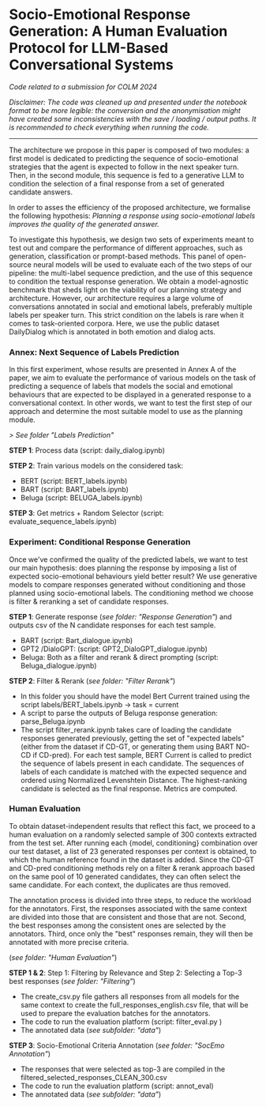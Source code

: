 # Socio-Emotional Response Generation: A Human Evaluation Protocol for LLM-Based Conversational Systems 

_Code related to a submission for COLM 2024_


_Disclaimer: The code was cleaned up and presented under the notebook format to be more legible: the conversion and the anonymisation might have created some inconsistencies with the save / loading / output paths. It is recommended to check everything when running the code._

---

The architecture we propose in this paper is composed of two modules: a first model is dedicated to predicting the sequence of socio-emotional strategies that the agent is expected to follow in the next speaker turn. Then, in the second module, this sequence is fed to a generative LLM to condition the selection of a final response from a set of generated candidate answers.

In order to asses the efficiency of the proposed architecture, we formalise the following hypothesis: _Planning a response using socio-emotional labels improves the quality of the generated answer._

To investigate this hypothesis, we design two sets of experiments meant to test out and compare the performance of different approaches, such as generation, classification or prompt-based methods. This panel of open-source neural models will be used to evaluate each of the two steps of our pipeline: the multi-label sequence prediction, and the use of this sequence to condition the textual response generation. We obtain a model-agnostic benchmark that sheds light on the viability of our planning strategy and architecture. However, our architecture requires a large volume of conversations annotated in social and emotional labels, preferably multiple labels per speaker turn. This strict condition on the labels is rare when it comes to task-oriented corpora. Here, we use the public dataset DailyDialog which is annotated in both emotion and dialog acts.

### Annex: Next Sequence of Labels Prediction ###
In this first experiment, whose results are presented in Annex A of the paper, we aim to evaluate the performance of various models on the task of predicting a sequence of labels that models the social and emotional behaviours that are expected to be displayed in a generated response to a conversational context. In other words, we want to test the first step of our approach and determine the most suitable model to use as the planning module. 

_> See folder "Labels Prediction"_

**STEP 1**: Process data (script: daily_dialog.ipynb)

**STEP 2**: Train various models on the considered task:
* BERT (script: BERT_labels.ipynb)
* BART (script: BART_labels.ipynb)
* Beluga (script: BELUGA_labels.ipynb)

**STEP 3**: Get metrics + Random Selector (script: evaluate_sequence_labels.ipynb)


### Experiment: Conditional Response Generation ###
Once we've confirmed the quality of the predicted labels, we want to test our main hypothesis: does planning the response by imposing a list of expected socio-emotional behaviours yield better result? We use generative models to compare responses generated without conditioning and those planned using socio-emotional labels. The conditioning method we choose is filter & reranking a set of candidate responses.

**STEP 1**: Generate response (_see folder: "Response Generation"_) and outputs csv of the N candidate responses for each test sample.
* BART (script: Bart_dialogue.ipynb)
* GPT2 /DialoGPT: (script: GPT2_DialoGPT_dialogue.ipynb)
* Beluga: Both as a filter and rerank & direct prompting (script: Beluga_dialogue.ipynb)

**STEP 2**: Filter & Rerank (_see folder: "Filter Rerank"_)
* In this folder you should have the model Bert Current trained using the script labels/BERT_labels.ipynb -> task = current
* A script to parse the outputs of Beluga response generation: parse_Beluga.ipynb
* The script filter_rerank.ipynb takes care of loading the candidate responses generated previously, getting the set of "expected labels" (either from the dataset if CD-GT, or generating them using BART NO-CD if CD-pred). For each test sample, BERT Current is called to predict the sequence of labels present in each candidate. The sequences of labels of each candidate is matched with the expected sequence and ordered using Normalized Levenshtein Distance. The highest-ranking candidate is selected as the final response. Metrics are computed.


### Human Evaluation ###
To obtain dataset-independent results that reflect this fact, we proceed to a human evaluation on a randomly selected sample of 300 contexts extracted from the test set. After running each \{model, conditioning\} combination over our test dataset, a list of 23 generated responses per context is obtained, to which the human reference found in the dataset is added. Since the CD-GT and CD-pred conditioning methods rely on a filter \& rerank approach based on the same pool of 10 generated candidates, they can often select the same candidate. For each context, the duplicates are thus removed. 

The annotation process is divided into three steps, to reduce the workload for the annotators. First, the responses associated with the same context are divided into those that are consistent and those that are not. Second, the best responses among the consistent ones are selected by the annotators. Third, once only the "best" responses remain, they will then be annotated with more precise criteria.

(_see folder: "Human Evaluation"_)

**STEP 1 & 2**: Step 1: Filtering by Relevance and Step 2: Selecting a Top-3 best responses (_see folder: "Filtering"_)
* The create_csv.py file gathers all responses from all models for the same context to create the full_responses_english.csv file, that will be used to prepare the evaluation batches for the annotators.
* The code to run the evaluation platform (script: filter_eval.py )
* The annotated data (_see subfolder: "data"_)

**STEP 3**: Socio-Emotional Criteria Annotation (_see folder: "SocEmo Annotation"_)
* The responses that were selected as top-3 are compiled in the filtered_selected_responses_CLEAN_300.csv
* The code to run the evaluation platform (script: annot_eval)
* The annotated data (_see subfolder: "data"_)
